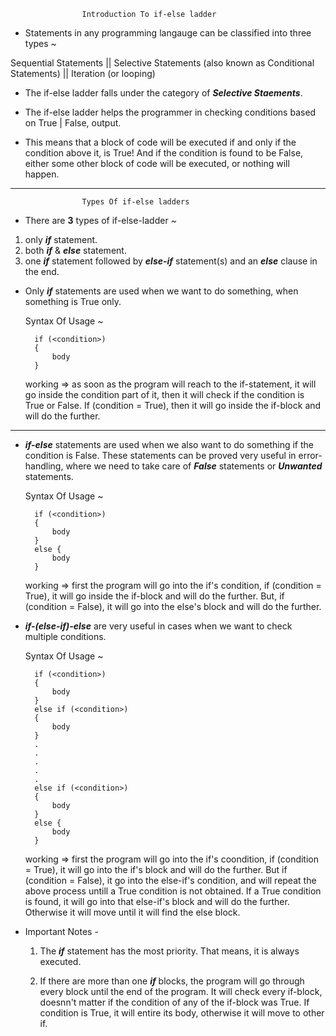                     Introduction To if-else ladder
* Statements in any programming langauge can be classified into three types ~ 

Sequential Statements || Selective Statements (also known as Conditional Statements) || Iteration (or looping)

* The if-else ladder falls under the category of **_Selective Staements_**.

* The if-else ladder helps the programmer in checking conditions based on True | False, output.

* This means that a block of code will be executed if and only if the condition above it, is True! And if the condition is found to be False, either some other block of code will be executed, or nothing will happen.
------------------------------------------

                    Types Of if-else ladders
* There are **__3__** types of if-else-ladder ~

01. only **_if_** statement.
02. both **_if_** & **_else_** statement.
03. one **_if_** statement followed by **_else-if_** statement(s) and an **_else_** clause in the end.

* Only **_if_** statements are used when we want to do something, when something is True only.

    Syntax Of Usage ~
    
        if (<condition>)
        {
            body
        }

    working => as soon as the program will reach to the if-statement, it will go inside the condition part of it, then it will check if the condition is True or False. If (condition = True), then it will go inside the if-block and will do the further.
------------------------------------------
* **_if-else_** statements are used when we also want to do something if the condition is False.
    These statements can be proved very useful in error-handling, where we need to take care of **_False_** statements or **_Unwanted_** statements.

    Syntax Of Usage ~

        if (<condition>)
        {
            body
        }
        else {
            body
        }

    working => first the program will go into the if's condition, if (condition = True), it will go inside the if-block and will do the further. But, if (condition = False), it will go into the else's block and will do the further.

* **_if-(else-if)-else_** are very useful in cases when we want to check multiple conditions.

    Syntax Of Usage ~

        if (<condition>)
        {
            body
        }
        else if (<condition>) 
        {
            body
        }
        .
        .
        .
        .
        .
        else if (<condition>)
        {
            body
        }
        else {
            body
        }

    working => first the program will go into the if's coondition, if (condition = True), it will go into the if's block and will do the further. But if (condition = False), it go into the else-if's condition, and will repeat the above process untill a True condition is not obtained. If a True condition is found, it will go into that else-if's block and will do the further. Otherwise it will move until it will find the else block.

* Important Notes - 
    
    01. The **_if_** statement has the most priority. That means, it is always executed.

    02. If there are more than one **_if_** blocks, the program will go through every block until the end of the program. It will check every if-block, doesnn't matter if the condition of any of the if-block was True. If condition is True, it will entire its body, otherwise it will move to other if.
